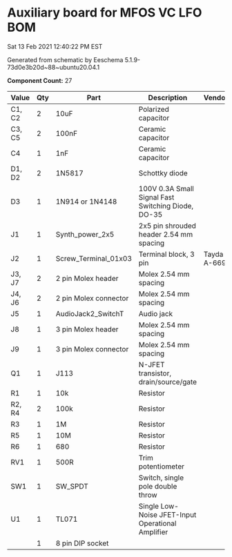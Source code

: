 # Auxiliary board for MFOS VC LFO BOM

Sat 13 Feb 2021 12:40:22 PM EST

Generated from schematic by Eeschema 5.1.9-73d0e3b20d~88~ubuntu20.04.1

**Component Count:** 27

| Value | Qty | Part | Description | Vendor |
| ----- | --- | ---- | ----------- | ------ |
| C1, C2 | 2 | 10uF | Polarized capacitor |  |
| C3, C5 | 2 | 100nF | Ceramic capacitor |  |
| C4 | 1 | 1nF | Ceramic capacitor |  |
| D1, D2 | 2 | 1N5817 | Schottky diode |  |
| D3 | 1 | 1N914 or 1N4148 | 100V 0.3A Small Signal Fast Switching Diode, DO-35 |  |
| J1 | 1 | Synth_power_2x5 | 2x5 pin shrouded header 2.54 mm spacing |  |
| J2 | 1 | Screw_Terminal_01x03 | Terminal block, 3 pin | Tayda A-669 |
| J3, J7 | 2 | 2 pin Molex header | Molex 2.54 mm spacing |  |
| J4, J6 | 2 | 2 pin Molex connector | Molex 2.54 mm spacing |  |
| J5 | 1 | AudioJack2_SwitchT | Audio jack |  |
| J8 | 1 | 3 pin Molex header | Molex 2.54 mm spacing |  |
| J9 | 1 | 3 pin Molex connector | Molex 2.54 mm spacing |  |
| Q1 | 1 | J113 | N-JFET transistor, drain/source/gate |  |
| R1 | 1 | 10k | Resistor |  |
| R2, R4 | 2 | 100k | Resistor |  |
| R3 | 1 | 1M | Resistor |  |
| R5 | 1 | 10M | Resistor |  |
| R6 | 1 | 680 | Resistor |  |
| RV1 | 1 | 500R | Trim potentiometer |  |
| SW1 | 1 | SW_SPDT | Switch, single pole double throw |  |
| U1 | 1 | TL071 | Single Low-Noise JFET-Input Operational Amplifier |  |
| | 1 | 8 pin DIP socket |
